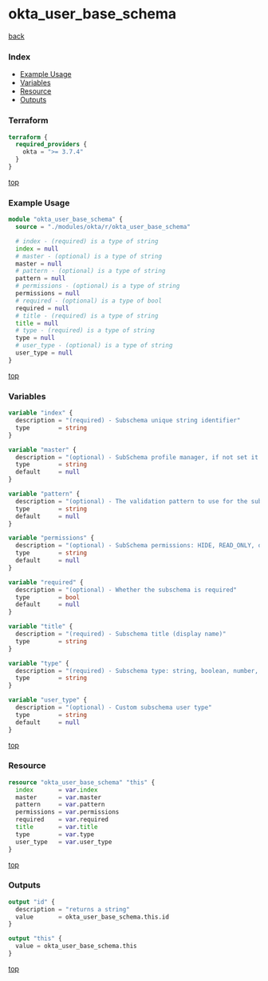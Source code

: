# okta_user_base_schema

[back](../okta.md)

### Index

- [Example Usage](#example-usage)
- [Variables](#variables)
- [Resource](#resource)
- [Outputs](#outputs)

### Terraform

```terraform
terraform {
  required_providers {
    okta = ">= 3.7.4"
  }
}
```

[top](#index)

### Example Usage

```terraform
module "okta_user_base_schema" {
  source = "./modules/okta/r/okta_user_base_schema"

  # index - (required) is a type of string
  index = null
  # master - (optional) is a type of string
  master = null
  # pattern - (optional) is a type of string
  pattern = null
  # permissions - (optional) is a type of string
  permissions = null
  # required - (optional) is a type of bool
  required = null
  # title - (required) is a type of string
  title = null
  # type - (required) is a type of string
  type = null
  # user_type - (optional) is a type of string
  user_type = null
}
```

[top](#index)

### Variables

```terraform
variable "index" {
  description = "(required) - Subschema unique string identifier"
  type        = string
}

variable "master" {
  description = "(optional) - SubSchema profile manager, if not set it will inherit its setting."
  type        = string
  default     = null
}

variable "pattern" {
  description = "(optional) - The validation pattern to use for the subschema. Must be in form of '.+', or '[<pattern>]+' if present.'"
  type        = string
  default     = null
}

variable "permissions" {
  description = "(optional) - SubSchema permissions: HIDE, READ_ONLY, or READ_WRITE."
  type        = string
  default     = null
}

variable "required" {
  description = "(optional) - Whether the subschema is required"
  type        = bool
  default     = null
}

variable "title" {
  description = "(required) - Subschema title (display name)"
  type        = string
}

variable "type" {
  description = "(required) - Subschema type: string, boolean, number, integer, array, or object"
  type        = string
}

variable "user_type" {
  description = "(optional) - Custom subschema user type"
  type        = string
  default     = null
}
```

[top](#index)

### Resource

```terraform
resource "okta_user_base_schema" "this" {
  index       = var.index
  master      = var.master
  pattern     = var.pattern
  permissions = var.permissions
  required    = var.required
  title       = var.title
  type        = var.type
  user_type   = var.user_type
}
```

[top](#index)

### Outputs

```terraform
output "id" {
  description = "returns a string"
  value       = okta_user_base_schema.this.id
}

output "this" {
  value = okta_user_base_schema.this
}
```

[top](#index)